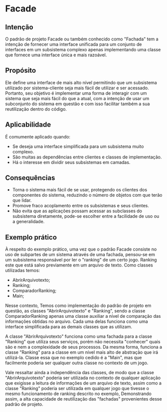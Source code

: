# Facade

## Intenção

O padrão de projeto Facade ou também conhecido como "Fachada" tem a intenção de fornecer uma interface unificada para um conjunto de interfaces em um subsistema complexo apenas implementando uma classe que fornece uma interface única e mais razoável. 

## Propósito
Ele define uma interface de mais alto nível permitindo que um subsistema utilizado por sistema-cliente seja mais fácil de utilizar e ser acessado. Portanto, seu objetivo é implementar uma forma de interagir com um sistema que seja mais fácil do que a atual, com a intenção de usar um subconjunto do sistema em questão e com isso facilitar também a sua reutilização dentro do código.

## Aplicabilidade
É comumente aplicado quando:
* Se deseja uma interface simplificada para um subsistema muito complexo. 
* São muitas as dependências entre clientes e classes de implementação.
* Há o interesse em dividir seus subsistemas em camadas.

## Consequências
* Torna o sistema mais fácil de se usar, protegendo os clientes dos componentes do sistema, reduzindo o número de objetos com que terão que lidar.
* Promove fraco acoplamento entre os subsistemas e seus clientes.
* Não evita que as aplicações possam acessar as subclasses do subsistema diretamente, pode-se escolher entre a facilidade de uso ou a generalidade.

## Exemplo prático

À respeito do exemplo prático, uma vez que o padrão Facade consiste no uso de subpartes de um sistema através de uma fachada, pensou-se em um subsistema responsável por ler o "ranking" de um certo jogo. Ranking este que está salvo previamente em um arquivo de texto.
Como classes utilizadas temos:

* AbrirArquivotexto;
* Ranking;
* ComparadorRanking;
* Main;

Nesse contexto, Temos como implementação do padrão de projeto em questão, as classes "AbrirArquivotexto" e "Ranking", sendo a classe ComparadorRanking apenas uma classe auxiliar a nível de comparação das informações obtidas no arquivo. Cada uma delas funciona como uma interface simplificada para as demais classes que as utilizam.

A classe "AbrirArquivotexto" funciona como uma fachada para a classe "Ranking" que utiliza seus serviços, porém não necessita "conhecer" quais são e nem a complexidade de seus processos. Da mesma forma, funciona a classe "Ranking" para a classe em um nível mais alto de abstração que irá utilizá-la. Classe essa que no exemplo cedido é a "Main", mas que facilmente poderia ser qualquer outra classe no contexto de um jogo.

Vale ressaltar ainda a independência das classes, de modo que a classe "AbrirArquivotexto" poderia ser utilizada no contexto de qualquer aplicação que exigisse a leitura de informações de um arquivo de texto, assim como a classe "Ranking" poderia ser utilizada em qualquer jogo que tivesse o mesmo funcionamento de ranking descrito no exemplo, Demonstrando assim, a alta capacidade de reutilização das "fachadas" provenientes desse padrão de projeto.

